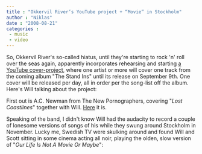 ```yaml
---
title : "Okkervil River’s YouTube project + “Movie” in Stockholm"
author : "Niklas"
date : "2008-08-21"
categories : 
 - music
 - video
---
```


So, Okkervil River's so-called hiatus, until they're starting to rock 'n' roll over the seas again, apparently incorporates rehearsing and starting [a YouTube cover-project](http://www.youtube.com/okkervilriver), where one artist or more will cover one track from the coming album "The Stand Ins" until its release on September 9th. One cover will be released per day, all in order per the song-list off the album. Here's Will talking about the project:

First out is A.C. Newman from The New Pornographers, covering "_Lost Coastlines_" together with Will. [Here](http://www.youtube.com/watch?v=_Ge-Cz1xCGU) it is.

Speaking of the band, I didn't know Will had the audacity to record a couple of lonesome versions of songs of his while they swung around Stockholm in November. Lucky me, Swedish TV were skulking around and found Will and Scott sitting in some cinema acting all noir, playing the olden, slow version of "_Our Life Is Not A Movie Or Maybe_":
